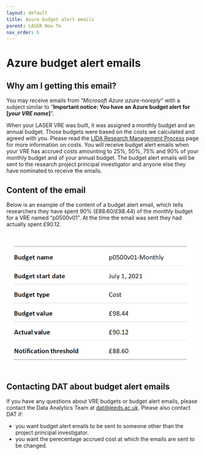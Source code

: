```yaml
---
layout: default
title: Azure budget alert emails
parent: LASER How To
nav_order: 6
---
```


# Azure budget alert emails

## Why am I getting this email?
You may receive emails from “*Microsoft Azure azure-noreply*" with a subject similar to “**Important notice: You have an Azure budget alert for [*your VRE name*]**”.

When your LASER VRE was built, it was assigned a monthly budget and an annual budget.  Those budgets were based on the costs we calculated and agreed with you.  Please read the [LIDA Research Management Process](https://lida-data-analytics-team.github.io/laserdocs/docs/lida_services/RMP.html#lida-research-management-process) page for more information on costs.  You will receive budget alert emails when your VRE has accrued costs amounting to 25%, 50%, 75% and 90% of your monthly budget and of your annual budget.
The budget alert emails will be sent to the research project principal investigator and anyone else they have nominated to receive the emails.

## Content of the email
Below is an example of the content of a budget alert email, which tells researchers they have spent 90% (£88.60/£98.44) of the monthly budget for a VRE named “p0500v01”.  At the time the email was sent they had actually spent £90.12.

![Screenshot of the email body delivered illustrating budget details and actual costs from VRE usage](../../images/budget_alert_emails/budget_alert_emails.png)

## Contacting DAT about budget alert emails
If you have any questions about VRE budgets or budget alert emails, please contact the Data Analytics Team at [dat@leeds.ac.uk](mailto:dat@leeds.ac.uk).
Please also contact DAT if:
- you want budget alert emails to be sent to someone other than the project principal investigator.
- you want the perecentage accrued cost at which the emails are sent to be changed.
